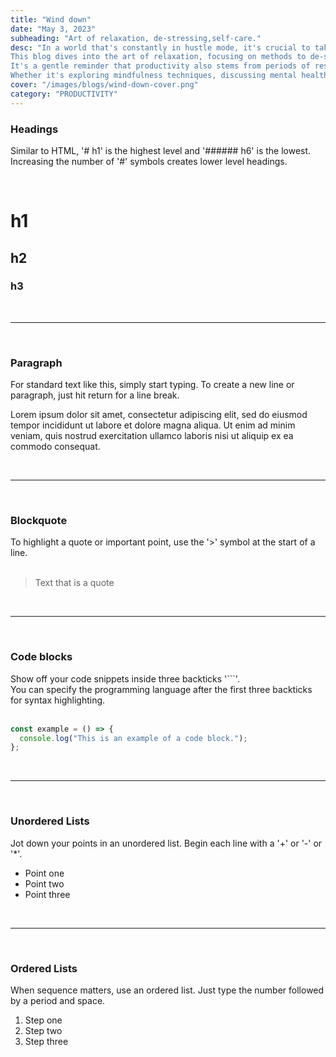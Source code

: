 ```yaml
---
title: "Wind down"
date: "May 3, 2023"
subheading: "Art of relaxation, de-stressing,self-care."
desc: "In a world that's constantly in hustle mode, it's crucial to take a step back and simply 'Wind Down'. \n
This blog dives into the art of relaxation, focusing on methods to de-stress, self-care practices, and tips to achieve a balanced lifestyle. \n
It's a gentle reminder that productivity also stems from periods of rest and rejuvenation. \n
Whether it's exploring mindfulness techniques, discussing mental health, or suggesting calming activities, 'Wind Down' offers a sanctuary for readers to pause, breathe, and align themselves amidst life's chaos."
cover: "/images/blogs/wind-down-cover.png"
category: "PRODUCTIVITY"
---
```


### Headings

Similar to HTML, '# h1' is the highest level and '###### h6' is the lowest.
<br>
Increasing the number of '#' symbols creates lower level headings.

<br>

# h1

## h2

### h3

<br>

---

<br>

### Paragraph

For standard text like this, simply start typing. To create a new line or paragraph, just hit return for a line break.

Lorem ipsum dolor sit amet, consectetur adipiscing elit, sed do eiusmod tempor incididunt ut labore et dolore magna aliqua. Ut enim ad minim veniam, quis nostrud exercitation ullamco laboris nisi ut aliquip ex ea commodo consequat.

<br>

---

<br>

### Blockquote

To highlight a quote or important point, use the '>' symbol at the start of a line.
<br><br>

> Text that is a quote

<br>

---

<br>

### Code blocks

Show off your code snippets inside three backticks '```'.<br>
You can specify the programming language after the first three backticks for syntax highlighting.
<br><br>

```javascript
const example = () => {
  console.log("This is an example of a code block.");
};
```

<br>

---

<br>

### Unordered Lists

Jot down your points in an unordered list. Begin each line with a '+' or '-' or '\*'.

- Point one
- Point two
- Point three

<br>

---

<br>

### Ordered Lists

When sequence matters, use an ordered list. Just type the number followed by a period and space.

1. Step one
2. Step two
3. Step three
